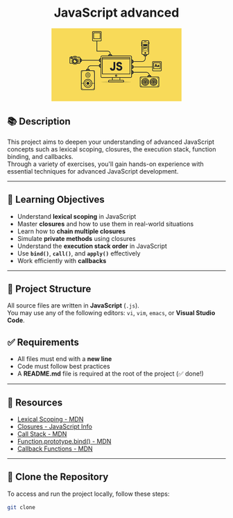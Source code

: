 <h1 align="center">JavaScript advanced</h1>
<div align="center">
    <img src="./img/téléchargement.png">
</div>

## 📚 Description

This project aims to deepen your understanding of advanced JavaScript concepts such as lexical scoping, closures, the execution stack, function binding, and callbacks.  
Through a variety of exercises, you'll gain hands-on experience with essential techniques for advanced JavaScript development.

---

## 🎯 Learning Objectives

- Understand **lexical scoping** in JavaScript
- Master **closures** and how to use them in real-world situations
- Learn how to **chain multiple closures**
- Simulate **private methods** using closures
- Understand the **execution stack order** in JavaScript
- Use **`bind()`**, **`call()`**, and **`apply()`** effectively
- Work efficiently with **callbacks**

---

## 📂 Project Structure

All source files are written in **JavaScript** (`.js`).  
You may use any of the following editors: `vi`, `vim`, `emacs`, or **Visual Studio Code**.


## ✅ Requirements

- All files must end with a **new line**
- Code must follow best practices
- A **README.md** file is required at the root of the project (✅ done!)

---

## 🔗 Resources

- [Lexical Scoping - MDN](https://developer.mozilla.org/en-US/docs/Web/JavaScript/Closures#lexical_scoping)
- [Closures - JavaScript Info](https://javascript.info/closure)
- [Call Stack - MDN](https://developer.mozilla.org/en-US/docs/Glossary/Call_stack)
- [Function.prototype.bind() - MDN](https://developer.mozilla.org/en-US/docs/Web/JavaScript/Reference/Global_objects/Function/bind)
- [Callback Functions - MDN](https://developer.mozilla.org/en-US/docs/Glossary/Callback_function)

---

## 🚀 Clone the Repository

To access and run the project locally, follow these steps:

```bash
git clone 